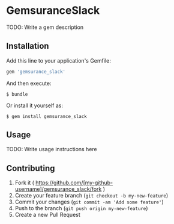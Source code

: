 # GemsuranceSlack

TODO: Write a gem description

## Installation

Add this line to your application's Gemfile:

```ruby
gem 'gemsurance_slack'
```

And then execute:

    $ bundle

Or install it yourself as:

    $ gem install gemsurance_slack

## Usage

TODO: Write usage instructions here

## Contributing

1. Fork it ( https://github.com/[my-github-username]/gemsurance_slack/fork )
2. Create your feature branch (`git checkout -b my-new-feature`)
3. Commit your changes (`git commit -am 'Add some feature'`)
4. Push to the branch (`git push origin my-new-feature`)
5. Create a new Pull Request
